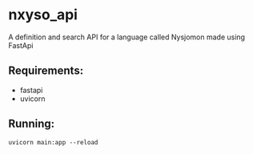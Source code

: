 # nxyso_api
A definition and search API for a language called Nysjomon made using FastApi

## Requirements: 
- fastapi
- uvicorn

## Running:
`uvicorn main:app --reload`
